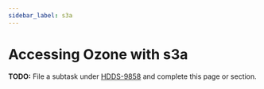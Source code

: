 ```yaml
---
sidebar_label: s3a
---
```


# Accessing Ozone with s3a

**TODO:** File a subtask under [HDDS-9858](https://issues.apache.org/jira/browse/HDDS-9858) and complete this page or section.
